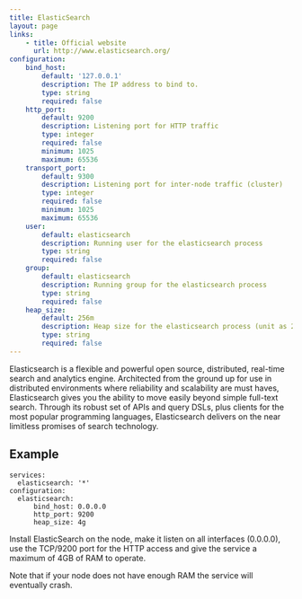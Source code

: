 ```yaml
---
title: ElasticSearch
layout: page
links:
    - title: Official website
      url: http://www.elasticsearch.org/
configuration: 
    bind_host:
        default: '127.0.0.1'
        description: The IP address to bind to.
        type: string
        required: false
    http_port:
        default: 9200
        description: Listening port for HTTP traffic
        type: integer
        required: false
        minimum: 1025
        maximum: 65536
    transport_port:
        default: 9300
        description: Listening port for inter-node traffic (cluster)
        type: integer
        required: false
        minimum: 1025
        maximum: 65536
    user:
        default: elasticsearch
        description: Running user for the elasticsearch process
        type: string
        required: false
    group:
        default: elasticsearch
        description: Running group for the elasticsearch process
        type: string
        required: false
    heap_size:
        default: 256m
        description: Heap size for the elasticsearch process (unit as 256m 1g)
        type: string
        required: false
---
```

Elasticsearch is a flexible and powerful open source, distributed, real-time search and analytics engine. Architected from the ground up for use in distributed environments where reliability and scalability are must haves, Elasticsearch gives you the ability to move easily beyond simple full-text search. Through its robust set of APIs and query DSLs, plus clients for the most popular programming languages, Elasticsearch delivers on the near limitless promises of search technology.

## Example

    services:
      elasticsearch: '*'
    configuration:
      elasticsearch:
          bind_host: 0.0.0.0
          http_port: 9200
          heap_size: 4g

Install ElasticSearch on the node, make it listen on all interfaces (0.0.0.0), use the TCP/9200 port for the HTTP access and give the service a maximum of 4GB of RAM to operate.

Note that if your node does not have enough RAM the service will eventually crash.